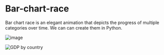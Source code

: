 # Bar-chart-race
Bar chart race is an elegant animation that depicts the progress of multiple categories over time. We can can create them in Python.

![image](https://github.com/hanfei1986/Bar-chart-race/assets/59255164/29508db5-9c93-4bb4-8194-8dcdc14aefa1)

![GDP by country](https://github.com/hanfei1986/Bar-chart-race/assets/59255164/0d31b0e0-9daf-4ca9-991c-01771fc75152)


